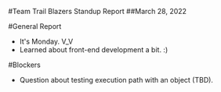 #Team Trail Blazers Standup Report
##March 28, 2022

#General Report
- It's Monday. V_V
- Learned about front-end development a bit. :)

#Blockers
- Question about testing execution path with an object (TBD).
